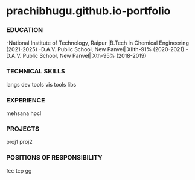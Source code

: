 # prachibhugu.github.io-portfolio

### EDUCATION
-National Institute of Technology, Raipur |B.Tech in Chemical Engineering (2021-2025)
-D.A.V. Public School, New Panvel| XIIth-91% (2020-2021)
-D.A.V. Public School, New Panvel| Xth-95% (2018-2019)


### TECHNICAL SKILLS
langs
dev tools
vis tools
libs

### EXPERIENCE
mehsana
hpcl

### PROJECTS
proj1
proj2

### POSITIONS OF RESPONSIBILITY
fcc
tcp
gg
